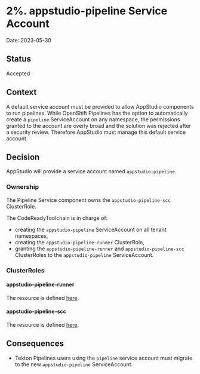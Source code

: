 # 2%. appstudio-pipeline Service Account

Date: 2023-05-30

## Status

Accepted

## Context

A default service account must be provided to allow AppStudio components to run pipelines.
While OpenShift Pipelines has the option to automatically create a `pipeline` ServiceAccount on any namespace, the permissions granted to the account are overly broad and the solution was rejected after a security review.
Therefore AppStudio must manage this default service account.

## Decision

AppStudio will provide a service account named `appstudio-pipeline`.

### Ownership

The Pipeline Service component owns the `appstudio-pipeline-scc` ClusterRole.

The CodeReadyToolchain is in charge of:
* creating the `appstudio-pipeline` ServiceAccount on all tenant namespaces,
* creating the `appstudio-pipeline-runner` ClusterRole,
* granting the `appstudio-pipeline-runner` and `appstudio-pipeline-scc` ClusterRoles to the `appstudio-pipeline` ServiceAccount.

### ClusterRoles

#### appstudio-pipeline-runner

The resource is defined [here](https://github.com/codeready-toolchain/member-operator/blob/master/config/appstudio-pipelines-runner/base/appstudio_pipelines_runner_role.yaml).

#### appstudio-pipeline-scc

The resource is defined [here](https://github.com/openshift-pipelines/pipeline-service/blob/main/operator/gitops/argocd/pipeline-service/openshift-pipelines/appstudio-pipelines-scc.yaml).

## Consequences

* Tekton Pipelines users using the `pipeline` service account must migrate to the new `appstudio-pipeline` ServiceAccount.
